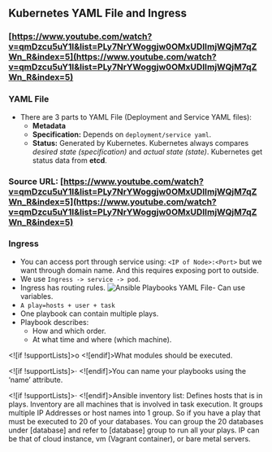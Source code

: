 ## Kubernetes YAML File and Ingress

### [https://www.youtube.com/watch?v=qmDzcu5uY1I&list=PLy7NrYWoggjw0OMxUDIImjWQjM7qZWn_R&index=5](https://www.youtube.com/watch?v=qmDzcu5uY1I&list=PLy7NrYWoggjw0OMxUDIImjWQjM7qZWn_R&index=5)

### YAML File
- There are 3 parts to YAML File (Deployment and Service YAML files):
	- **Metadata**
	- **Specification:** Depends on `deployment/service yaml`.
	- **Status:** Generated by Kubernetes. Kubernetes always compares *desired state (specification)* and *actual state (state)*. Kubernetes get status data from **etcd**.

### Source URL:  [https://www.youtube.com/watch?v=qmDzcu5uY1I&list=PLy7NrYWoggjw0OMxUDIImjWQjM7qZWn_R&index=5](https://www.youtube.com/watch?v=qmDzcu5uY1I&list=PLy7NrYWoggjw0OMxUDIImjWQjM7qZWn_R&index=5)
### Ingress
- You can access port through service using: `<IP of Node>:<Port>` but we want through domain name. And this requires exposing port to outside.
- We use `Ingress -> service -> pod`.
- Ingress has routing rules.
![Ansible Playbooks YAML File](https://i.ibb.co/S6qSsTr/Screen-Shot-2020-08-18-at-10-29-26.png)- Can use variables.
- `A play=hosts + user + task`
- One playbook can contain multiple plays.
- Playbook describes:
	- How and which order.
	- At what time and where (which machine).

<![if !supportLists]>o <![endif]>What modules should be executed.

<![if !supportLists]>· <![endif]>You can name your playbooks using the ‘name’ attribute.

<![if !supportLists]>· <![endif]>Ansible inventory list: Defines hosts that is in plays. Inventory are all machines that is involved in task execution.  It groups multiple IP Addresses or host names into 1 group. So if you have a play that must be executed to 20 of your databases. You can group the 20 databases under [database] and refer to [database] group to run all your plays. IP can be that of cloud instance, vm (Vagrant container), or bare metal servers.
<!--stackedit_data:
eyJoaXN0b3J5IjpbLTk5NzI5OTU2MCwtMTUyMTg1MzY0OF19
-->